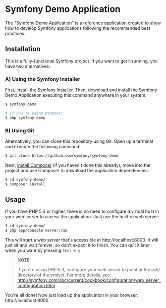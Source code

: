 Symfony Demo Application
========================

The "Symfony Demo Application" is a reference application created to show how
to develop Symfony applications following the recommended best practices.

Installation
------------

This is a fully-functional Symfony project. If you want to get it running,
you have two alternatives:

### A) Using the Symfony Installer

First, install the [Symfony Installer](https://github.com/symfony/symfony-installer).
Then, download and install the Symfony Demo Application executing this command
anywhere in your system:

```bash
$ symfony demo

# if you're using Windows:
$ php symfony demo
```

### B) Using Git

Alternatively, you can clone this repository using Git. Open up a terminal and
execute the following command:

```bash
$ git clone https://github.com/symfony/symfony-demo
````

Next, [install Composer](http://symfony.com/doc/current/cookbook/composer.html)
(if you haven't done this already), move into the project and use Composer to
download the application dependencies:

```bash
$ cd symfony-demo/
$ composer install
```

Usage
-----

If you have PHP 5.4 or higher, there is no need to configure a virtual host
in your web server to access the application. Just use the built-in web server:

```bash
$ cd symfony-demo/
$ php app/console server:run
```

This will start a web server that's accessible at http://localhost:8000.
It will just sit and wait forever, so don't expect it to finish. You can
quit it later when you want by pressing `Ctrl + c`.

> **NOTE**
>
> If you're using PHP 5.3, configure your web server to point at the `web/`
> directory of the project. For more details, see:
> http://symfony.com/doc/current/cookbook/configuration/web_server_configuration.html

You're all done! Now just load up the application in your browser: http://localhost:8000
